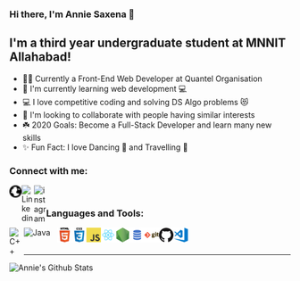 ### Hi there, I'm Annie Saxena 👋

## I'm a third year undergraduate student at MNNIT Allahabad!
- 👩‍💼 Currently a Front-End Web Developer at Quantel Organisation
- 🌱 I'm currently learning web development 💻
- 💻 I love competitive coding and solving DS Algo problems 😻
- 👯 I'm looking to collaborate with people having similar interests
- ☘️ 2020 Goals: Become a Full-Stack Developer and learn many new skills
- ✨ Fun Fact: I love Dancing 💃 and Travelling 🧳

### Connect with me:

[<img align="left" alt="PortfolioAnnie.com" width="22px" src="https://raw.githubusercontent.com/iconic/open-iconic/master/svg/globe.svg" />][website]
[<img align="left" alt="Linkedin" width="22px" src="https://cdn.jsdelivr.net/npm/simple-icons@v3/icons/linkedin.svg" />][linkedin]
[<img align="left" alt="instagram" width="22px" src="https://cdn.jsdelivr.net/npm/simple-icons@v3/icons/instagram.svg" />][instagram]

<br />

### Languages and Tools:

[<img align="left" alt="C++" width="26px" src="https://upload.wikimedia.org/wikipedia/commons/1/18/ISO_C%2B%2B_Logo.svg" />][c++]
[<img align="left" alt="Java" width="60px" src="https://www.vectorlogo.zone/logos/java/java-ar21.svg" />][java]
[<img align="left" alt="HTML5" width="26px" src="https://raw.githubusercontent.com/github/explore/80688e429a7d4ef2fca1e82350fe8e3517d3494d/topics/html/html.png" />][html]
[<img align="left" alt="CSS3" width="26px" src="https://raw.githubusercontent.com/github/explore/80688e429a7d4ef2fca1e82350fe8e3517d3494d/topics/css/css.png" />][css]
[<img align="left" alt="JavaScript" width="26px" src="https://raw.githubusercontent.com/github/explore/80688e429a7d4ef2fca1e82350fe8e3517d3494d/topics/javascript/javascript.png" />][javascript]
[<img align="left" alt="React" width="26px" src="https://raw.githubusercontent.com/github/explore/80688e429a7d4ef2fca1e82350fe8e3517d3494d/topics/react/react.png" />][react]
[<img align="left" alt="Node.js" width="26px" src="https://raw.githubusercontent.com/github/explore/80688e429a7d4ef2fca1e82350fe8e3517d3494d/topics/nodejs/nodejs.png" />][nodejs]
[<img align="left" alt="SQL" width="26px" src="https://raw.githubusercontent.com/github/explore/80688e429a7d4ef2fca1e82350fe8e3517d3494d/topics/sql/sql.png" />][sql]
[<img align="left" alt="Git" width="26px" src="https://raw.githubusercontent.com/github/explore/80688e429a7d4ef2fca1e82350fe8e3517d3494d/topics/git/git.png" />][git]
[<img align="left" alt="GitHub" width="26px" src="https://raw.githubusercontent.com/github/explore/78df643247d429f6cc873026c0622819ad797942/topics/github/github.png" />][github]
[<img align="left" alt="Visual Studio Code" width="26px" src="https://raw.githubusercontent.com/github/explore/80688e429a7d4ef2fca1e82350fe8e3517d3494d/topics/visual-studio-code/visual-studio-code.png" />][vscode]

<br />
<br />

---

<img align="left" alt="Annie's Github Stats" src="https://github-readme-stats.codestackr.vercel.app/api?username=anniesaxena&show_icons=true&hide_border=true" />

[website]: https://anniesaxena.github.io/PortfolioAnnie
[linkedin]: https://linkedin.com/in/annie-saxena
[instagram]: https://instagram.com/anniesaxena
[html]: https://en.wikipedia.org/wiki/HTML5
[css]: https://en.wikipedia.org/wiki/Cascading_Style_Sheets
[react]: https://en.wikipedia.org/wiki/React_(web_framework)
[nodejs]: https://en.wikipedia.org/wiki/Node.js
[javascript]: https://en.wikipedia.org/wiki/JavaScript
[git]: https://en.wikipedia.org/wiki/Git
[github]: https://en.wikipedia.org/wiki/GitHub
[sql]: https://en.wikipedia.org/wiki/Sql
[vscode]: https://en.wikipedia.org/wiki/Visual_Studio_Code
[c++]: https://en.wikipedia.org/wiki/C%2B%2B
[java]: https://en.wikipedia.org/wiki/Java_(programming_language)